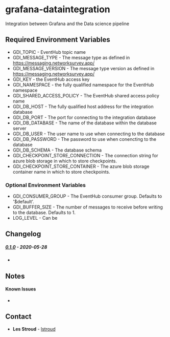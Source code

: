 # grafana-dataintegration
Integration between Grafana and the Data science pipeline


## Required Environment Variables
* GDI_TOPIC - EventHub topic name
* GDI_MESSAGE_TYPE - The message type as defined in https://messaging.networksurvey.app/
* GDI_MESSAGE_VERSION - The message type version as defined in https://messaging.networksurvey.app/
* GDI_KEY - the EventHub access key
* GDI_NAMESPACE - the fully qualified namespace for the EventHub namespace
* GDI_SHARED_ACCESS_POLICY - The EventHub shared access policy name
* GDI_DB_HOST - The fully qualified host address for the integration database
* GDI_DB_PORT - The port for connecting to the integration database
* GDI_DB_DATABASE - The name of the database within the database server
* GDI_DB_USER - The user name to use when connecting to the database
* GDI_DB_PASSWORD - The password to use when conencting to the database
* GDI_DB_SCHEMA - The database schema
* GDI_CHECKPOINT_STORE_CONNECTION - The connection string for azure blob storage in which to store checkpoints.
* GDI_CHECKPOINT_STORE_CONTAINER - The azure blob storage container name in which to store checkpoints.

### Optional Environment Variables
* GDI_CONSUMER_GROUP - The EventHub consumer group. Defaults to '$default'.
* GDI_BUFFER_SIZE - The number of messages to receive before writing to the database. Defaults to 1.
* LOG_LEVEL - Can be 

## Changelog
 
##### [0.1.0]() - 2020-05-28
 * 

## Notes

#### Known Issues
 * 
 

## Contact
* **Les Stroud** - [lstroud](https://github.com/lstroud)  
